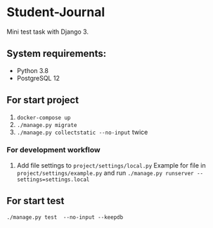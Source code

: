 # Student-Journal
Mini test task with Django 3.

## System requirements: 
* Python 3.8
* PostgreSQL 12

## For start project
1. ```docker-compose up```
1. ```./manage.py migrate```
1. ```./manage.py collectstatic --no-input``` twice

### For development workflow
1. Add file settings to ```project/settings/local.py```
Example for file in ```project/settings/example.py``` and 
run ```./manage.py runserver --settings=settings.local```

## For start test 
```./manage.py test  --no-input --keepdb```
